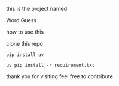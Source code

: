 this is the project named

Word Guess

how to use this 

clone this repo

```
pip install uv
```

```
uv pip install -r requirement.txt
```

thank you for visiting
feel free to contribute